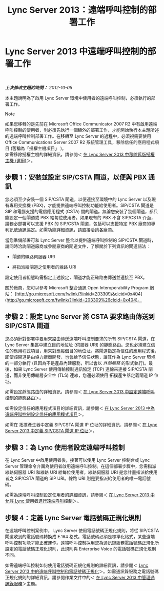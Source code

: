 ﻿---
title: Lync Server 2013：遠端呼叫控制的部署工作
TOCTitle: 遠端呼叫控制的部署工作
ms:assetid: 20218871-4f27-4611-9b7e-c0ca55908284
ms:mtpsurl: https://technet.microsoft.com/zh-tw/library/Gg558624(v=OCS.15)
ms:contentKeyID: 49290304
ms.date: 08/10/2015
mtps_version: v=OCS.15
ms.translationtype: HT
---

# Lync Server 2013 中遠端呼叫控制的部署工作

 

_**上次修改主題的時間：** 2012-10-05_

本主題說明為了啟用 Lync Server 環境中使用者的遠端呼叫控制，必須執行的部署工作。

> [!NOTE]
> 如果您移轉的是先前在 Microsoft Office Communicator 2007 R2 中有啟用遠端呼叫控制的使用者，則必須先執行一個額外的部署工作，才能開始執行本主題所述的遠端呼叫控制部署工作。在移轉至 Lync Server 的過程中，必須視需要使用 Office Communications Server 2007 R2 系統管理工具，移除信任的應用程式項目 (舊稱為「授權主機項目」 )。<br />
> 如需移除授權主機的詳細資訊，請參閱＜ <a href="lync-server-2013-remove-a-legacy-authorized-host-optional.md">在 Lync Server 2013 中移除舊版授權主機 (選用)</a>＞。


## 步驟 1：安裝並設定 SIP/CSTA 閘道，以便與 PBX 通訊

您必須至少安裝一個 SIP/CSTA 閘道，以便連接至環境中的 Lync Server 以及現有專用交換機 (PBX)，才能提供遠端呼叫控制功能給使用者。SIP/CSTA 閘道是 SIP 和電腦支援的電信應用程式 (CSTA) 間的閘道。無論您安裝了幾個閘道，都只能設定一個閘道或 PBX 給每位使用者。如果現有的 PBX 不含 SIP/CSTA 介面，請務必部署可以支援 PBX 的 SIP/CSTA 閘道，包括可以支援特定 PBX 廠商的專利訊號通訊協定。如需功能詳細資訊，請直接洽詢各廠商。

當您準備部署可和 Lync Server 整合以提供遠端呼叫控制的 SIP/CSTA 閘道時，請同時洽詢閘道廠商或參閱廠商的閘道文件，了解關於下列資訊的閘道語法：

  - 閘道的線路伺服器 URI

  - 將指派給閘道之使用者的線路 URI

設定使用者組態時需指定上述設定，閘道才能正確路由傳送並連接至 PBX。

關於廠商，您可以參考 Microsoft 整合通訊 Open Interoperability Program 網站： [http://go.microsoft.com/fwlink/?linkid=203309\&clcid=0x404](http://go.microsoft.com/fwlink/?linkid=203309%26clcid=0x404)。

## 步驟 2：設定 Lync Server 將 CSTA 要求路由傳送到 SIP/CSTA 閘道

您必須針對部署中要用來路由傳送遠端呼叫控制要求的所有 SIP/CSTA 閘道，在 Lync Server 集區中建立目的地位址 (伺服器 URI) 的靜態路由。您也必須建立信任的應用程式項目，用來對應每個目的地位址。將閘道指定為信任的應用程式後，即使該閘道是由協力廠商開發，也會給予信任狀態，讓其作為 Lync Server 環境的一部分執行 (且因為不是產品內建服務，所以會以 *外部服務* 的形式執行)。最後，如果 Lync Server 使用傳輸控制通訊協定 (TCP) 連線來連接 SIP/CSTA 閘道，而非使用傳輸層安全性 (TLS) 連線，您還必須使用 拓撲產生器定義閘道 IP 位址。

如需設定靜態路由的詳細資訊，請參閱＜ [在 Lync Server 2013 中設定遠端呼叫控制的靜態路由](lync-server-2013-configure-a-static-route-for-remote-call-control.md)＞。

如需設定信任的應用程式項目的詳細資訊，請參閱＜ [在 Lync Server 2013 中為遠端呼叫控制設定信任的應用程式項目](lync-server-2013-configure-a-trusted-application-entry-for-remote-call-control.md)＞。

如需在 拓撲產生器中定義 SIP/CSTA 閘道 IP 位址的詳細資訊，請參閱＜ [在 Lync Server 2013 中定義 SIP/CSTA 閘道 IP 位址](lync-server-2013-define-a-sip-csta-gateway-ip-address.md)＞。

## 步驟 3：為 Lync 使用者設定遠端呼叫控制

在 Lync Server 中啟用使用者後，接著可以使用 Lync Server 控制台或 Lync Server 管理命令介面為使用者啟用遠端呼叫控制。在這個部署步驟中，您需指派線路伺服器 URI 和線路 URI 給每位使用者。線路伺服器 URI 是您計畫指派給使用者之 SIP/CSTA 閘道的 SIP URI。線路 URI 則是要指派給使用者的唯一電話號碼。

如需為遠端呼叫控制設定使用者的詳細資訊，請參閱＜ [在 Lync Server 2013 中允許 Lync 使用者進行遠端呼叫控制](lync-server-2013-enable-lync-users-for-remote-call-control.md)＞。

## 步驟 4：定義 Lync Server 電話號碼正規化規則

在遠端呼叫控制案例中， Lync Server 使用電話號碼正規化規則，將從 SIP/CSTA 閘道收到的電話號碼轉換成 E.164 格式。電話號碼必須是標準化格式，某些遠端呼叫控制功能才能正確運作。遠端呼叫控制採用您為通訊錄服務電話號碼正規化所設定的電話號碼正規化規則，此規則與 Enterprise Voice 的電話號碼正規化規則不同。

如需遠端呼叫控制如何使用電話號碼正規化規則的詳細資訊，請參閱＜ [Lync Server 2013 中的遠端呼叫控制和電話號碼正規化](lync-server-2013-remote-call-control-and-phone-number-normalization.md)＞。如需通訊錄服務之電話號碼正規化規則的詳細資訊，請參閱作業文件中的＜ [在 Lync Server 2013 中管理通訊錄服務](lync-server-2013-administering-the-address-book-service.md)＞主題。

